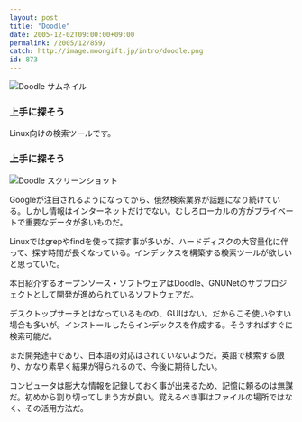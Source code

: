 ```yaml
---
layout: post
title: "Doodle"
date: 2005-12-02T09:00:00+09:00
permalink: /2005/12/859/
catch: http://image.moongift.jp/intro/doodle.png
id: 873
---
```

 ![Doodle サムネイル](http://image.moongift.jp/intro/doodle.s.png "Doodle サムネイル")
  

### 上手に探そう
  
Linux向けの検索ツールです。  
<!--more-->  

### 上手に探そう
  

![Doodle スクリーンショット](http://image.moongift.jp/intro/doodle.png "Doodle スクリーンショット")

  

Googleが注目されるようになってから、俄然検索業界が話題になり続けている。しかし情報はインターネットだけでない。むしろローカルの方がプライベートで重要なデータが多いものだ。

  

Linuxではgrepやfindを使って探す事が多いが、ハードディスクの大容量化に伴って、探す時間が長くなっている。インデックスを構築する検索ツールが欲しいと思っていた。

  

本日紹介するオープンソース・ソフトウェアはDoodle、GNUNetのサブプロジェクトとして開発が進められているソフトウェアだ。

  

デスクトップサーチとはなっているものの、GUIはない。だからこそ使いやすい場合も多いが。インストールしたらインデックスを作成する。そうすればすぐに検索可能だ。

  

まだ開発途中であり、日本語の対応はされていないようだ。英語で検索する限り、かなり素早く結果が得られるので、今後に期待したい。

  

コンピュータは膨大な情報を記録しておく事が出来るため、記憶に頼るのは無謀だ。初めから割り切ってしまう方が良い。覚えるべき事はファイルの場所ではなく、その活用方法だ。

